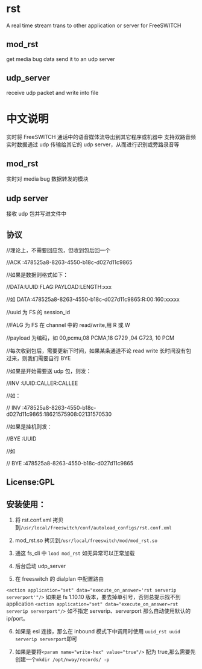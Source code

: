 # rst

A real time stream trans to other application or server for FreeSWITCH

## mod_rst

get media bug data send it to an udp server

## udp_server

receive udp packet and write into file

# 中文说明

实时将 FreeSWITCH 通话中的语音媒体流导出到其它程序或机器中
支持双路音频实时数据通过 udp 传输给其它的 udp server，从而进行识别或旁路录音等

## mod_rst

实时对 media bug 数据转发的模块

## udp server

接收 udp 包并写进文件中

## 协议

//理论上，不需要回应包，但收到包后回一个

//ACK :478525a8-8263-4550-b18c-d027d11c9865

//如果是数据则格式如下：

//DATA:UUID:FLAG:PAYLOAD:LENGTH:xxx

//如 DATA:478525a8-8263-4550-b18c-d027d11c9865:R:00:160:xxxxx

//uuid 为 FS 的 session_id

//FALG 为 FS 在 channel 中的 read/write,用 R 或 W

//payload 为编码，如 00,pcmu,08 PCMA,18 G729 ,04 G723, 10 PCM

//每次收到包后，需要更新下时间，如果某条通道不论 read write 长时间没有包过来，则我们需要自行 BYE

//如果是开始需要送 udp 包，则发：

//INV :UUID:CALLER:CALLEE

//如：

// INV :478525a8-8263-4550-b18c-d027d11c9865:18621575908:02131570530

//如果是挂机则发：

//BYE :UUID

//如

// BYE :478525a8-8263-4550-b18c-d027d11c9865

## License:GPL

## 安装使用：

1. 将 rst.conf.xml 拷贝到`/usr/local/freeswitch/conf/autoload_configs/rst.conf.xml`

2. mod_rst.so 拷贝到`/usr/local/freeswitch/mod/mod_rst.so`

3. 通这 fs_cli 中 `load mod_rst` 如无异常可以正常加载

4. 后台启动 udp_server

5. 在 freeswitch 的 dialplan 中配置路由

`<action application="set" data="execute_on_answer='rst serverip serverport'"/>`
如果是 fs 1.10.10 版本，要去掉单引号，否则总提示找不到application
`<action application="set" data="execute_on_answer=rst serverip serverport"/>`
如不指定 serverip、serverport 那么自动使用默认的 ip/port。

6. 如果是 esl 连接，那么在 inbound 模式下中调用时使用 `uuid_rst uuid serverip serverport`即可

7. 如果是要将`<param name="write-hex" value="true"/>` 配为 true,那么需要先创建一个`mkdir /opt/nway/records/ -p`
